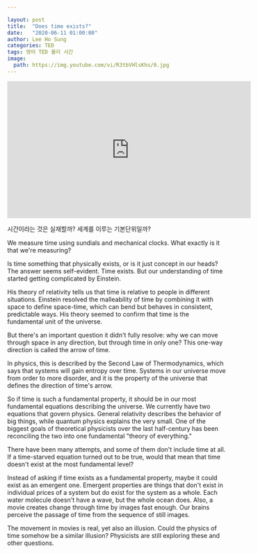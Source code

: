 ```yaml
---

layout: post
title:  "Does time exists?"
date:   "2020-06-11 01:00:00"
author: Lee Ho Sung
categories: TED
tags: 영어 TED 물리 시간
image:
  path: https://img.youtube.com/vi/R3tbVHlsKhs/0.jpg
---
```


<iframe width="560" height="315" src="https://www.youtube.com/embed/R3tbVHlsKhs" frameborder="0" allow="accelerometer; autoplay; encrypted-media; gyroscope; picture-in-picture" allowfullscreen></iframe>

시간이라는 것은 실재할까? 세계를 이루는 기본단위일까?

We measure time using sundials and mechanical clocks. What exactly is it that we're measuring?

Is time something that physically exists, or is it just concept in our heads?
The answer seems self-evident. Time exists. But our understanding of time started getting complicated by Einstein.

His theory of relativity tells us that time is relative to people in different situations. Einstein resolved the malleability of time by combining it with space to define space-time, which can bend but behaves in consistent, predictable ways. His theory seemed to confirm that time is the fundamental unit of the universe.

But there's an important question it didn't fully resolve: 
why we can move through space in any direction, but through time in only one? This one-way direction is called the arrow of time. 

In physics, this is described by the Second Law of Thermodynamics, which says that systems will gain entropy over time. Systems in our universe move from order to more disorder, and it is the property of the universe that defines the direction of time's arrow. 

So if time is such a fundamental property, it should be in our most fundamental equations describing the universe. We currently have two equations that govern physics. General relativity describes the behavior of big things, while quantum physics explains the very small. One of the biggest goals of theoretical physicists over the last half-century has been reconciling the two into one fundamental "theory of everything."

There have been many attempts, and some of them don't include time at all. If a time-starved equation turned out to be true, would that mean that time doesn't exist at the most fundamental level? 

Instead of asking if time exists as a fundamental property, maybe it could exist as an emergent one. Emergent properties are things that don't exist in individual prices of a system but do exist for the system as a whole. Each water molecule doesn't have a wave, but the whole ocean does.
Also, a movie creates change through time by images fast enough. Our brains perceive the passage of time from the sequence of still images.

The movement in movies is real, yet also an illusion. Could the physics of time somehow be a similar illusion? Physicists are still exploring these and other questions.

